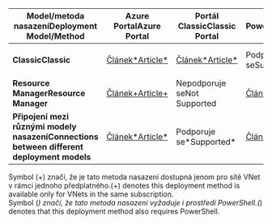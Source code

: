 | <span data-ttu-id="c5323-101">**Model/metoda nasazení**</span><span class="sxs-lookup"><span data-stu-id="c5323-101">**Deployment Model/Method**</span></span> | <span data-ttu-id="c5323-102">**Azure Portal**</span><span class="sxs-lookup"><span data-stu-id="c5323-102">**Azure Portal**</span></span> | <span data-ttu-id="c5323-103">**Portál Classic**</span><span class="sxs-lookup"><span data-stu-id="c5323-103">**Classic Portal**</span></span> | <span data-ttu-id="c5323-104">**PowerShell**</span><span class="sxs-lookup"><span data-stu-id="c5323-104">**PowerShell**</span></span> | <span data-ttu-id="c5323-105">**Rozhraní příkazového řádku**</span><span class="sxs-lookup"><span data-stu-id="c5323-105">**CLI**</span></span> |
| --- | --- | --- | --- | --- |
| <span data-ttu-id="c5323-106">**Classic**</span><span class="sxs-lookup"><span data-stu-id="c5323-106">**Classic**</span></span> |[<span data-ttu-id="c5323-107">Článek*</span><span class="sxs-lookup"><span data-stu-id="c5323-107">Article*</span></span>](../articles/vpn-gateway/vpn-gateway-howto-vnet-vnet-portal-classic.md)|[<span data-ttu-id="c5323-108">Článek*</span><span class="sxs-lookup"><span data-stu-id="c5323-108">Article*</span></span>](../articles/vpn-gateway/virtual-networks-configure-vnet-to-vnet-connection.md) |<span data-ttu-id="c5323-109">Podporuje se</span><span class="sxs-lookup"><span data-stu-id="c5323-109">Supported</span></span> | <span data-ttu-id="c5323-110">Nepodporuje se</span><span class="sxs-lookup"><span data-stu-id="c5323-110">Not Supported</span></span>|
| <span data-ttu-id="c5323-111">**Resource Manager**</span><span class="sxs-lookup"><span data-stu-id="c5323-111">**Resource Manager**</span></span> |[<span data-ttu-id="c5323-112">Článek+</span><span class="sxs-lookup"><span data-stu-id="c5323-112">Article+</span></span>](../articles/vpn-gateway/vpn-gateway-howto-vnet-vnet-resource-manager-portal.md) |<span data-ttu-id="c5323-113">Nepodporuje se</span><span class="sxs-lookup"><span data-stu-id="c5323-113">Not Supported</span></span> |[<span data-ttu-id="c5323-114">Článek</span><span class="sxs-lookup"><span data-stu-id="c5323-114">Article</span></span>](../articles/vpn-gateway/vpn-gateway-vnet-vnet-rm-ps.md) |[<span data-ttu-id="c5323-115">Článek</span><span class="sxs-lookup"><span data-stu-id="c5323-115">Article</span></span>](../articles/vpn-gateway/vpn-gateway-howto-vnet-vnet-cli.md)
| <span data-ttu-id="c5323-116">**Připojení mezi různými modely nasazení**</span><span class="sxs-lookup"><span data-stu-id="c5323-116">**Connections between different deployment models**</span></span> |[<span data-ttu-id="c5323-117">Článek*</span><span class="sxs-lookup"><span data-stu-id="c5323-117">Article*</span></span>](../articles/vpn-gateway/vpn-gateway-connect-different-deployment-models-portal.md) |<span data-ttu-id="c5323-118">Podporuje se*</span><span class="sxs-lookup"><span data-stu-id="c5323-118">Supported*</span></span> |[<span data-ttu-id="c5323-119">Článek</span><span class="sxs-lookup"><span data-stu-id="c5323-119">Article</span></span>](../articles/vpn-gateway/vpn-gateway-connect-different-deployment-models-powershell.md) | <span data-ttu-id="c5323-120">Nepodporuje se</span><span class="sxs-lookup"><span data-stu-id="c5323-120">Not Supported</span></span> |

<span data-ttu-id="c5323-121">Symbol (+) značí, že je tato metoda nasazení dostupná jenom pro sítě VNet v rámci jednoho předplatného.</span><span class="sxs-lookup"><span data-stu-id="c5323-121">(+) denotes this deployment method is available only for VNets in the same subscription.</span></span><br>
<span data-ttu-id="c5323-122">Symbol (*) značí, že tato metoda nasazení vyžaduje i prostředí PowerShell.</span><span class="sxs-lookup"><span data-stu-id="c5323-122">(*) denotes that this deployment method also requires PowerShell.</span></span>